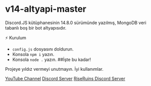 # v14-altyapi-master
Discord.JS kütüphanesinin 14.8.0 sürümünde yazılmış, MongoDB veri tabanlı boş bir bot altyapısıdır.

⚡ Kurulum
- `config.js` dosyasını doldurun.
- Konsola `npm i` yazın.
- Konsola `node .` yazın.
##İşte bu kadar!

Projeye yıldız vermeyi unutmayın. İyi kullanımlar.

[YouTube Channel](https://youtube.com/@CustyTheDeveloper)
[Discord Server](https://discord.gg/fNksSHtUka)
[RiseRuins Discord Server](https://discord.gg/s2sdcwckpf)
